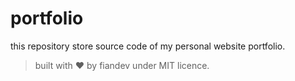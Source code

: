 # portfolio
this repository store source code of my personal website portfolio.

> built with ❤️ by fiandev under MIT licence.